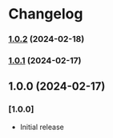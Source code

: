 # Changelog

### [1.0.2](https://github.com/LeoFranklin015/AnonInsight-sdk/compare/v1.0.1...v1.0.2) (2024-02-18)

### [1.0.1](https://github.com/LeoFranklin015/AnonInsight-sdk/compare/v1.0.0...v1.0.1) (2024-02-17)

## 1.0.0 (2024-02-17)

### [1.0.0]

- Initial release
